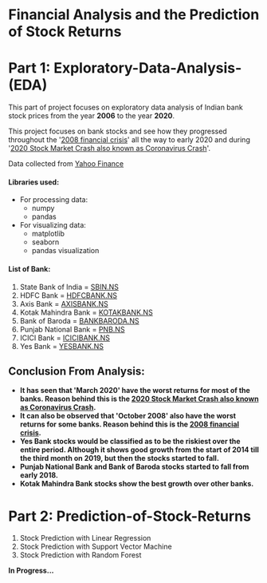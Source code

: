 # Financial Analysis and the Prediction of Stock Returns

# Part 1: Exploratory-Data-Analysis-(EDA)

This part of project focuses on exploratory data analysis of Indian bank stock prices from the year **2006** to the year **2020**. 

This project focuses on bank stocks and see how they progressed throughout the '[2008 financial crisis](https://www.history.com/news/2008-financial-crisis-causes)' all the way to early 2020 and during '[2020 Stock Market Crash also known as Coronavirus Crash](https://en.wikipedia.org/wiki/2020_stock_market_crash)'.

Data collected from [Yahoo Finance](https://in.finance.yahoo.com/)

#### Libraries used:
* For processing data:
    * numpy
    * pandas
* For visualizing data:
    * matplotlib
    * seaborn
    * pandas visualization

#### List of Bank:
1. State Bank of India = [SBIN.NS](https://in.finance.yahoo.com/quote/SBIN.NS?p=SBIN.NS&.tsrc=fin-srch)      
2. HDFC Bank = [HDFCBANK.NS](https://in.finance.yahoo.com/quote/HDFCBANK.NS?p=HDFCBANK.NS&.tsrc=fin-srch)
3. Axis Bank = [AXISBANK.NS](https://in.finance.yahoo.com/quote/AXISBANK.NS?p=AXISBANK.NS&.tsrc=fin-srch)
4. Kotak Mahindra Bank = [KOTAKBANK.NS](https://in.finance.yahoo.com/quote/KOTAKBANK.NS?p=KOTAKBANK.NS&.tsrc=fin-srch)
5. Bank of Baroda = [BANKBARODA.NS](https://in.finance.yahoo.com/quote/BANKBARODA.NS?p=BANKBARODA.NS&.tsrc=fin-srch)
6. Punjab National Bank = [PNB.NS](https://in.finance.yahoo.com/quote/PNB.NS?p=PNB.NS&.tsrc=fin-srch)
7. ICICI Bank = [ICICIBANK.NS](https://in.finance.yahoo.com/quote/ICICIBANK.NS?p=ICICIBANK.NS&.tsrc=fin-srch)
8. Yes Bank = [YESBANK.NS](https://in.finance.yahoo.com/quote/YESBANK.NS?p=YESBANK.NS&.tsrc=fin-srch)


## Conclusion From Analysis:
* **It has seen that 'March 2020' have the worst returns for most of the banks. Reason behind this is the [2020 Stock Market Crash also known as Coronavirus Crash](https://en.wikipedia.org/wiki/2020_stock_market_crash).**
* **It can also be observed that 'October 2008' also have the worst returns for some banks. Reason behind this is the [2008 financial crisis](https://www.history.com/news/2008-financial-crisis-causes).**
* **Yes Bank stocks would be classified as to be the riskiest over the entire period. Although it shows good growth from the start of 2014 till the third month on 2019, but then the stocks started to fall.**
* **Punjab National Bank and Bank of Baroda stocks started to fall from early 2018.**
* **Kotak Mahindra Bank stocks show the best growth over other banks.**

# Part 2: Prediction-of-Stock-Returns

1. Stock Prediction with Linear Regression
2. Stock Prediction with Support Vector Machine
3. Stock Prediction with Random Forest

**In Progress...**
